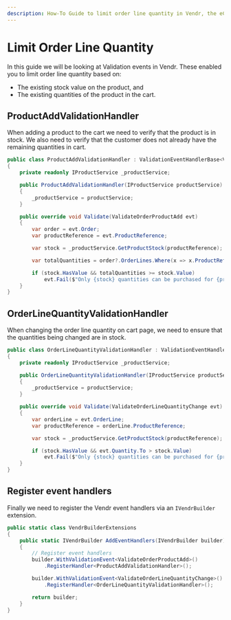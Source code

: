 ```yaml
---
description: How-To Guide to limit order line quantity in Vendr, the eCommerce solution for Umbraco.
---
```


# Limit Order Line Quantity

In this guide we will be looking at Validation events in Vendr. These enabled you to limit order line quantity based on:

* The existing stock value on the product, and
* The existing quantities of the product in the cart.

## ProductAddValidationHandler

When adding a product to the cart we need to verify that the product is in stock. We also need to verify that the customer does not already have the remaining quantities in cart.

```csharp
public class ProductAddValidationHandler : ValidationEventHandlerBase<ValidateOrderProductAdd>
{
    private readonly IProductService _productService;

    public ProductAddValidationHandler(IProductService productService)
    {
        _productService = productService;
    }

    public override void Validate(ValidateOrderProductAdd evt)
    {
        var order = evt.Order;
        var productReference = evt.ProductReference;

        var stock = _productService.GetProductStock(productReference);

        var totalQuantities = order?.OrderLines.Where(x => x.ProductReference == productReference).Sum(x => x.Quantity) ?? 0;

        if (stock.HasValue && totalQuantities >= stock.Value)
            evt.Fail($"Only {stock} quantities can be purchased for {productReference}.");
    }
}

```

## OrderLineQuantityValidationHandler

When changing the order line quantity on cart page, we need to ensure that the quantities being changed are in stock.

```csharp
public class OrderLineQuantityValidationHandler : ValidationEventHandlerBase<ValidateOrderLineQuantityChange>
{
    private readonly IProductService _productService;

    public OrderLineQuantityValidationHandler(IProductService productService)
    {
        _productService = productService;
    }

    public override void Validate(ValidateOrderLineQuantityChange evt)
    {
        var orderLine = evt.OrderLine;
        var productReference = orderLine.ProductReference;

        var stock = _productService.GetProductStock(productReference);

        if (stock.HasValue && evt.Quantity.To > stock.Value)
            evt.Fail($"Only {stock} quantities can be purchased for {productReference}.");
    }
}

```

## Register event handlers

Finally we need to register the Vendr event handlers via an `IVendrBuilder` extension.

```csharp
public static class VendrBuilderExtensions
{
    public static IVendrBuilder AddEventHandlers(IVendrBuilder builder)
    {
        // Register event handlers
        builder.WithValidationEvent<ValidateOrderProductAdd>()
            .RegisterHandler<ProductAddValidationHandler>();

        builder.WithValidationEvent<ValidateOrderLineQuantityChange>()
            .RegisterHandler<OrderLineQuantityValidationHandler>();

        return builder;
    }
}
```
